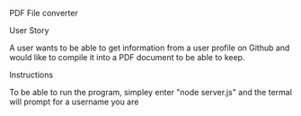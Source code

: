 PDF File converter

User Story

A user wants to be able to get information from a user profile on Github and would like to compile it into a PDF document to be able to keep. 

Instructions

To be able to run the program, simpley enter "node server.js" and the termal will prompt for a username you are 